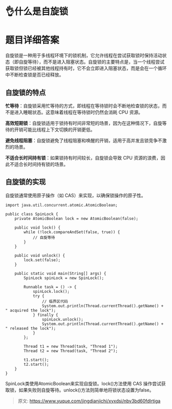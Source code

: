 # 👌什么是自旋锁

# 题目详细答案
自旋锁是一种用于多线程环境下的锁机制，它允许线程在尝试获取锁时保持活动状态（即自旋等待），而不是进入阻塞状态。自旋锁的主要特点是，当一个线程尝试获取锁但锁已经被其他线程持有时，它不会立即进入阻塞状态，而是会在一个循环中不断检查锁是否已经释放。

## 自旋锁的特点
**忙等待**：自旋锁采用忙等待的方式，即线程在等待锁时会不断地检查锁的状态，而不是进入睡眠状态。这意味着线程在等待锁时仍然会消耗 CPU 资源。

**高效短期锁**：自旋锁适用于锁持有时间非常短的场景，因为在这种情况下，自旋等待的开销可能比线程上下文切换的开销更低。

**避免线程阻塞**：自旋锁避免了线程阻塞和唤醒的开销，适用于高并发且锁竞争不激烈的场景。

**不适合长时间持有锁**：如果锁持有时间较长，自旋锁会导致 CPU 资源的浪费，因此不适合长时间持有锁的场景。

## 自旋锁的实现
自旋锁通常使用原子操作（如 CAS）来实现，以确保锁操作的原子性。

```plain
import java.util.concurrent.atomic.AtomicBoolean;

public class SpinLock {
    private AtomicBoolean lock = new AtomicBoolean(false);

    public void lock() {
        while (!lock.compareAndSet(false, true)) {
            // 自旋等待
        }
    }

    public void unlock() {
        lock.set(false);
    }

    public static void main(String[] args) {
        SpinLock spinLock = new SpinLock();

        Runnable task = () -> {
            spinLock.lock();
            try {
                // 临界区代码
                System.out.println(Thread.currentThread().getName() + " acquired the lock");
            } finally {
                spinLock.unlock();
                System.out.println(Thread.currentThread().getName() + " released the lock");
            }
        };

        Thread t1 = new Thread(task, "Thread 1");
        Thread t2 = new Thread(task, "Thread 2");

        t1.start();
        t2.start();
    }
}
```

SpinLock类使用AtomicBoolean来实现自旋锁。lock()方法使用 CAS 操作尝试获取锁，如果失败则自旋等待。unlock()方法则简单地将锁状态设置为false。



> 原文: <https://www.yuque.com/jingdianjichi/xyxdsi/nbv3bd60fdlrtiga>